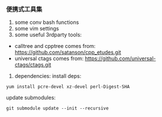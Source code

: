 ### 便携式工具集

1. some conv bash functions
1. some vim settings
1. some useful 3rdparty tools:
  - calltree and cpptree comes from: https://github.com/satanson/cpp_etudes.git
  - universal ctags comes from: https://github.com/universal-ctags/ctags.git 
1. dependencies:
  install deps:
  ```
  yum install pcre-devel xz-devel perl-Digest-SHA
  ```
  
  update submodules:
  ```
  git submodule update --init --recursive
  ```

